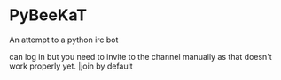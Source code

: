 # PyBeeKaT
An attempt to a python irc bot

can log in but you need to invite to the channel manually as that doesn't work properly yet. |join <channel>  by default